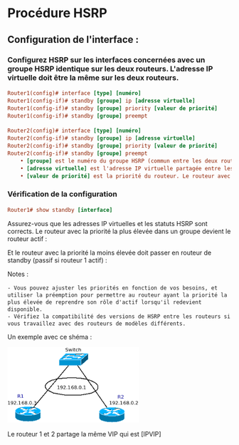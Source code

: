 # Procédure HSRP

## Configuration de l'interface :
### Configurez HSRP sur les interfaces concernées avec un groupe HSRP identique sur les deux routeurs. L'adresse IP virtuelle doit être la même sur les deux routeurs.
```ini
Router1(config)# interface [type] [numéro]
Router1(config-if)# standby [groupe] ip [adresse virtuelle]
Router1(config-if)# standby [groupe] priority [valeur de priorité]
Router1(config-if)# standby [groupe] preempt

Router2(config)# interface [type] [numéro]
Router2(config-if)# standby [groupe] ip [adresse virtuelle]
Router2(config-if)# standby [groupe] priority [valeur de priorité]
Router2(config-if)# standby [groupe] preempt
    • [groupe] est le numéro du groupe HSRP (commun entre les deux routeurs).
    • [adresse virtuelle] est l'adresse IP virtuelle partagée entre les deux routeurs.
    • [valeur de priorité] est la priorité du routeur. Le routeur avec la priorité la plus élevée devient le routeur actif.
```

### Vérification de la configuration
```ini
Router1# show standby [interface]
```
Assurez-vous que les adresses IP virtuelles et les statuts HSRP sont corrects. Le routeur avec la priorité la plus élevée dans un groupe devient le routeur actif :



Et le routeur avec la priorité la moins élevée doit passer en routeur de standby (passif si routeur 1 actif) :


Notes : 
    
    - Vous pouvez ajuster les priorités en fonction de vos besoins, et utiliser la préemption pour permettre au routeur ayant la priorité la plus élevée de reprendre son rôle d'actif lorsqu'il redevient disponible.
    - Vérifiez la compatibilité des versions de HSRP entre les routeurs si vous travaillez avec des routeurs de modèles différents.

Un exemple avec ce shéma : 

![Alt text](image-4.png)

Le routeur 1 et 2 partage la même VIP qui est [IPVIP]

